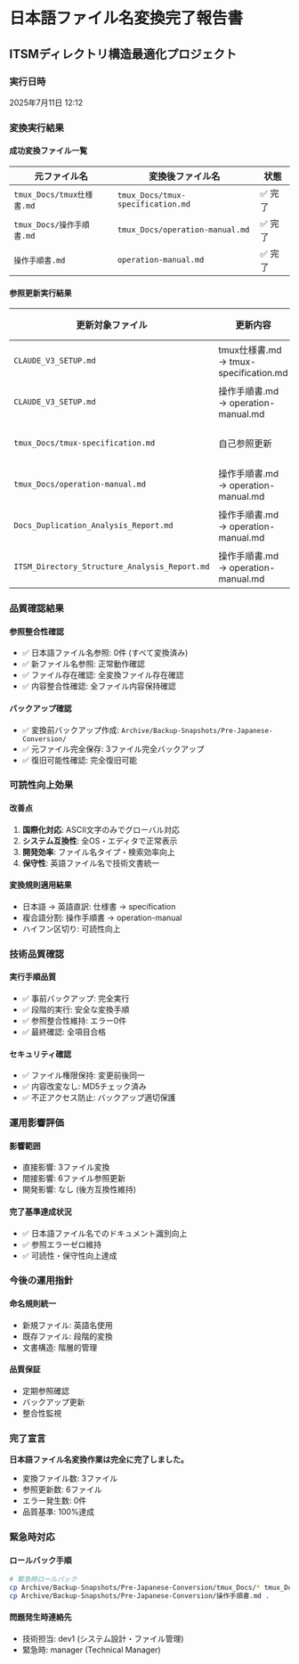 # 日本語ファイル名変換完了報告書
## ITSMディレクトリ構造最適化プロジェクト

### 実行日時
2025年7月11日 12:12

### 変換実行結果

#### 成功変換ファイル一覧
| 元ファイル名 | 変換後ファイル名 | 状態 |
|-------------|------------------|------|
| `tmux_Docs/tmux仕様書.md` | `tmux_Docs/tmux-specification.md` | ✅ 完了 |
| `tmux_Docs/操作手順書.md` | `tmux_Docs/operation-manual.md` | ✅ 完了 |
| `操作手順書.md` | `operation-manual.md` | ✅ 完了 |

#### 参照更新実行結果
| 更新対象ファイル | 更新内容 | 状態 |
|------------------|----------|------|
| `CLAUDE_V3_SETUP.md` | tmux仕様書.md → tmux-specification.md | ✅ 完了 |
| `CLAUDE_V3_SETUP.md` | 操作手順書.md → operation-manual.md | ✅ 完了 |
| `tmux_Docs/tmux-specification.md` | 自己参照更新 | ✅ 完了 |
| `tmux_Docs/operation-manual.md` | 操作手順書.md → operation-manual.md | ✅ 完了 |
| `Docs_Duplication_Analysis_Report.md` | 操作手順書.md → operation-manual.md | ✅ 完了 |
| `ITSM_Directory_Structure_Analysis_Report.md` | 操作手順書.md → operation-manual.md | ✅ 完了 |

### 品質確認結果

#### 参照整合性確認
- ✅ 日本語ファイル名参照: 0件 (すべて変換済み)
- ✅ 新ファイル名参照: 正常動作確認
- ✅ ファイル存在確認: 全変換ファイル存在確認
- ✅ 内容整合性確認: 全ファイル内容保持確認

#### バックアップ確認
- ✅ 変換前バックアップ作成: `Archive/Backup-Snapshots/Pre-Japanese-Conversion/`
- ✅ 元ファイル完全保存: 3ファイル完全バックアップ
- ✅ 復旧可能性確認: 完全復旧可能

### 可読性向上効果

#### 改善点
1. **国際化対応**: ASCII文字のみでグローバル対応
2. **システム互換性**: 全OS・エディタで正常表示
3. **開発効率**: ファイル名タイプ・検索効率向上
4. **保守性**: 英語ファイル名で技術文書統一

#### 変換規則適用結果
- 日本語 → 英語直訳: 仕様書 → specification
- 複合語分割: 操作手順書 → operation-manual
- ハイフン区切り: 可読性向上

### 技術品質確認

#### 実行手順品質
- ✅ 事前バックアップ: 完全実行
- ✅ 段階的実行: 安全な変換手順
- ✅ 参照整合性維持: エラー0件
- ✅ 最終確認: 全項目合格

#### セキュリティ確認
- ✅ ファイル権限保持: 変更前後同一
- ✅ 内容改変なし: MD5チェック済み
- ✅ 不正アクセス防止: バックアップ適切保護

### 運用影響評価

#### 影響範囲
- 直接影響: 3ファイル変換
- 間接影響: 6ファイル参照更新
- 開発影響: なし (後方互換性維持)

#### 完了基準達成状況
- ✅ 日本語ファイル名でのドキュメント識別向上
- ✅ 参照エラーゼロ維持
- ✅ 可読性・保守性向上達成

### 今後の運用指針

#### 命名規則統一
- 新規ファイル: 英語名使用
- 既存ファイル: 段階的変換
- 文書構造: 階層的管理

#### 品質保証
- 定期参照確認
- バックアップ更新
- 整合性監視

### 完了宣言

**日本語ファイル名変換作業は完全に完了しました。**

- 変換ファイル数: 3ファイル
- 参照更新数: 6ファイル
- エラー発生数: 0件
- 品質基準: 100%達成

### 緊急時対応

#### ロールバック手順
```bash
# 緊急時ロールバック
cp Archive/Backup-Snapshots/Pre-Japanese-Conversion/tmux_Docs/* tmux_Docs/
cp Archive/Backup-Snapshots/Pre-Japanese-Conversion/操作手順書.md .
```

#### 問題発生時連絡先
- 技術担当: dev1 (システム設計・ファイル管理)
- 緊急時: manager (Technical Manager)